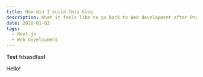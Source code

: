 ```yaml
---
title: How did I build this blog
description: What it feels like to go back to Web development after Programming
date: 2020-01-02
tags:
  - Next.js
  - Web development
---
```


**Test**
fdsasdfasf

Hello!
